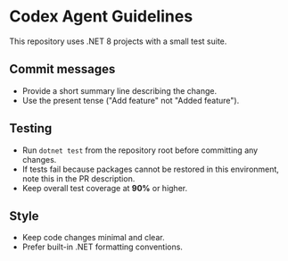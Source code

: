 # Codex Agent Guidelines

This repository uses .NET 8 projects with a small test suite.

## Commit messages
- Provide a short summary line describing the change.
- Use the present tense ("Add feature" not "Added feature").

## Testing
- Run `dotnet test` from the repository root before committing any changes.
- If tests fail because packages cannot be restored in this environment, note this in the PR description.
- Keep overall test coverage at **90%** or higher.

## Style
- Keep code changes minimal and clear.
- Prefer built-in .NET formatting conventions.

